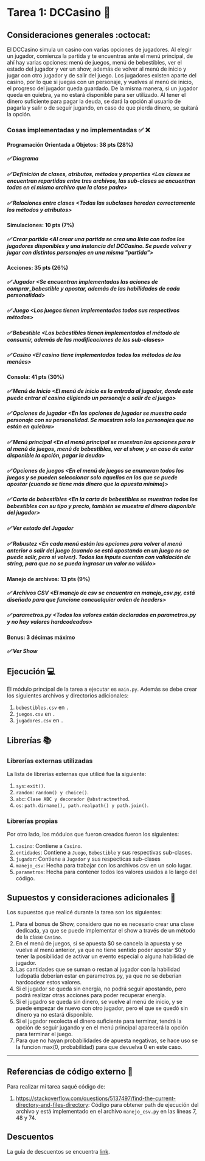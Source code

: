 # Tarea 1: DCCasino :school_satchel:

## Consideraciones generales :octocat:

El DCCasino simula un casino con varias opciones de jugadores. Al elegir un jugador, comienza la partida y te encuentras ante el menú principal, de ahí hay varias opciones: menú de juegos, menú de bebestibles, ver el estado del jugador y ver un show, además de volver al menú de inicio y jugar con otro jugador y de salir del juego.
Los jugadores existen aparte del casino, por lo que si juegas con un personaje, y vuelves al menú de inicio, el progreso del jugador queda guardado. De la misma manera, si un jugador queda en quiebra, ya no estará disponible para ser utilizado. Al tener el dinero suficiente para pagar la deuda, se dará la opción al usuario de pagarla y salir o de seguir jugando, en caso de que pierda dinero, se quitará la opción.

### Cosas implementadas y no implementadas :white_check_mark: :x:

#### Programación Orientada a Objetos: 38 pts (28%)
##### ✅  Diagrama <Se encuentra en un archivo llamado diagrama.jpeg>
##### ✅ Definición de clases, atributos, métodos y properties <Las clases se encuentran repartidas entre tres archivos, las sub-clases se encuentran todas en el mismo archivo que la clase padre>
##### ✅ Relaciones entre clases <Todas las subclases heredan correctamente los métodos y atributos>
#### Simulaciones: 10 pts (7%)
##### ✅ Crear partida <Al crear una partida se crea una lista con todos los jugadores disponibles y una instancia del DCCasino. Se puede volver y jugar con distintos personajes en una misma "partida">
#### Acciones: 35 pts (26%)
##### ✅ Jugador <Se encuentran implementadas las aciones de comprar_bebestible y apostar, además de las habilidades de cada personalidad>
##### ✅ Juego <Los juegos tienen implementados todos sus respectivos métodos>
##### ✅ Bebestible <Los bebestibles tienen implementados el método de consumir, además de las modificaciones de las sub-clases>
##### ✅ Casino <El casino tiene implementados todos los métodos de los menúes>
#### Consola: 41 pts (30%)
##### ✅ Menú de Inicio <El menú de inicio es la entrada al jugador, donde este puede entrar al casino eligiendo un personaje o salir de el juego>
##### ✅ Opciones de jugador <En las opciones de jugador se muestra cada personaje con su personalidad. Se muestran solo los personajes que no están en quiebra>
##### ✅ Menú principal <En el menú principal se muestran las opciones para ir al menú de juegos, menú de bebestibles, ver el show, y en caso de estar disponible la opción, pagar la deuda>
##### ✅ Opciones de juegos <En el menú de juegos se enumeran todos los juegos y se pueden seleccionar solo aquellos en los que se puede apostar (cuando se tiene más dinero que la apuesta mínima)>
##### ✅ Carta de bebestibles <En la carta de bebestibles se muestran todos los bebestibles con su tipo y precio, también se muestra el dinero disponible del jugador>
##### ✅ Ver estado del Jugador <En el estado del jugador se imprimen todos los atributos acutales del jugador>
##### ✅ Robustez <En cada menú están las opciones para volver al menú anterior o salir del juego (cuando se está apostando en un juego no se puede salir, pero si volver). Todos los inputs cuentan con validación de string, para que no se pueda ingrasar un valor no válido>
#### Manejo de archivos: 13 pts (9%)
##### ✅ Archivos CSV  <El manejo de csv se encuentra en manejo_csv.py, está diseñado para que funcione concualquier orden de headers>
##### ✅ parametros.py <Todos los valores están declarados en parametros.py y no hay valores hardcodeados>
#### Bonus: 3 décimas máximo
##### ✅ Ver Show <Se elige un show al azar y se modifican los atributos del jugador actual.>


## Ejecución :computer:
El módulo principal de la tarea a ejecutar es  ```main.py```. Además se debe crear los siguientes archivos y directorios adicionales:
1. ```bebestibles.csv``` en ```.```
2. ```juegos.csv``` en ```.```
3. ```jugadores.csv``` en ```.```

## Librerías :books:
### Librerías externas utilizadas
La lista de librerías externas que utilicé fue la siguiente:

1. ```sys```: ```exit()```.
2. ```random```: ```random() y choice()```.
3. ```abc```: ```Clase ABC y decorador @abstractmethod```.
4. ```os```: ```path.dirname(), path.realpath() y path.join()```.

### Librerías propias
Por otro lado, los módulos que fueron creados fueron los siguientes:

1. ```casino```: Contiene a ```Casino```.
2. ```entidades```: Contiene a ```Juego```, ```Bebestible``` y sus respectivas sub-clases.
3. ```jugador```: Contiene a ```Jugador``` y sus respecticas sub-clases
4. ```manejo_csv```: Hecha para trabajar con los archivos csv en un solo lugar.
5. ```parametros```: Hecha para contener todos los valores usados a lo largo del código.

## Supuestos y consideraciones adicionales :thinking:
Los supuestos que realicé durante la tarea son los siguientes:

1. Para el bonus de Show, considero que no es necesario crear una clase dedicada, ya que se puede implementar el show a través de un método de la clase ```Casino```.
2. En el menú de juegos, si se apuesta $0 se cancela la apuesta y se vuelve al menú anterior, ya que no tiene sentido poder apostar $0 y tener la posibilidad de activar un evento especial o alguna habilidad de jugador.
3. Las cantidades que se suman o restan al jugador con la habilidad ludopatia deberían estar en parametros.py, ya que no se deberían hardcodear estos valores.
4. Si el jugador se queda sin energía, no podrá seguir apostando, pero podrá realizar otras acciones para poder recuperar energía.
5. Si el jugadro se queda sin dinero, se vuelve al menú de inicio, y se puede empezar de nuevo con otro jugador, pero el que se quedó sin dinero ya no estará disponible.
6. Si el jugador recolecta el dinero suficiente para terminar, tendrá la opción de seguir jugando y en el menú principal aparecerá la opción para terminar el juego.
7. Para que no hayan probabilidades de apuesta negativas, se hace uso se la funcion max(0, probabilidad) para que devuelva 0 en este caso.

-------

## Referencias de código externo :book:

Para realizar mi tarea saqué código de:
1. https://stackoverflow.com/questions/5137497/find-the-current-directory-and-files-directory: Código para obtener path de ejecución del archivo y está implementado en el archivo ```manejo_csv.py``` en las líneas 7, 48 y 74.


## Descuentos
La guía de descuentos se encuentra [link](https://github.com/IIC2233/syllabus/blob/main/Tareas/Descuentos.md).
